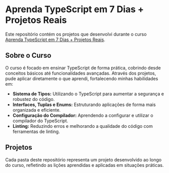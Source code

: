 # Aprenda TypeScript em 7 Dias + Projetos Reais

Este repositório contém os projetos que desenvolvi durante o curso [Aprenda TypeScript em 7 Dias + Projetos Reais](https://www.udemy.com/course/aprenda-typescript-em-7-dias).

## Sobre o Curso

O curso é focado em ensinar TypeScript de forma prática, cobrindo desde conceitos básicos até funcionalidades avançadas. Através dos projetos, pude aplicar diretamente o que aprendi, fortalecendo minhas habilidades em:

- **Sistema de Tipos:** Utilizando o TypeScript para aumentar a segurança e robustez do código.
- **Interfaces, Tuplas e Enums:** Estruturando aplicações de forma mais organizada e eficiente.
- **Configuração do Compilador:** Aprendendo a configurar e utilizar o compilador do TypeScript.
- **Linting:** Reduzindo erros e melhorando a qualidade do código com ferramentas de linting.

## Projetos

Cada pasta deste repositório representa um projeto desenvolvido ao longo do curso, refletindo as lições aprendidas e aplicadas em situações práticas.
